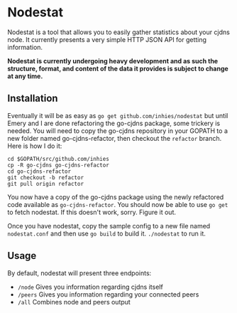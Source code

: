 Nodestat
========

Nodestat is a tool that allows you to easily gather statistics about your cjdns
node. It currently presents a very simple HTTP JSON API for getting information. 

**Nodestat is currently undergoing heavy development and as such the structure,
format, and content of the data it provides is subject to change at any time.**

Installation
------------

Eventually it will be as easy as `go get github.com/inhies/nodestat` but until
Emery and I are done refactoring the go-cjdns package, some trickery is needed.
You will need to copy the go-cjdns repository in your GOPATH to a new folder
named go-cjdns-refactor, then checkout the `refactor` branch. Here is how I do
it:

    cd $GOPATH/src/github.com/inhies
    cp -R go-cjdns go-cjdns-refactor
    cd go-cjdns-refactor
    git checkout -b refactor
    git pull origin refactor

You now have a copy of the go-cjdns package using the newly refactored code
available as `go-cjdns-refactor`. You should now be able to use `go get` to
fetch nodestat. If this doesn't work, sorry. Figure it out.

Once you have nodestat, copy the sample config to a new file named
`nodestat.conf` and then use `go build` to build it. `./nodestat` to run it. 


Usage
-----

By default, nodestat will present three endpoints: 

* `/node` Gives you information regarding cjdns itself
* `/peers` Gives you information regarding your connected peers
* `/all` Combines node and peers output
